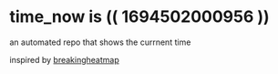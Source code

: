 # time_now is (( 1694502000956 ))

an automated repo that shows the currnent time

inspired by [breakingheatmap](https://github.com/breakingheatmap/breakingheatmap)